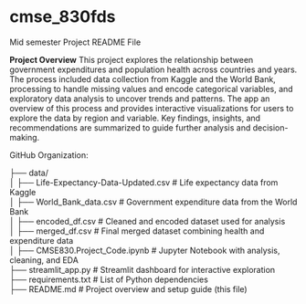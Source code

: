 # cmse_830fds
Mid semester Project README File

**Project Overview**
This project explores the relationship between government expenditures and population health across countries and years. The process included data collection from Kaggle and the World Bank, processing to handle missing values and encode categorical variables, and exploratory data analysis to uncover trends and patterns. The app an overview of this process and provides interactive visualizations for users to explore the data by region and variable. Key findings, insights, and recommendations are summarized to guide further analysis and decision-making.

GitHub Organization:

├── data/  
│   ├── Life-Expectancy-Data-Updated.csv   # Life expectancy data from Kaggle  
│   ├── World_Bank_data.csv                # Government expenditure data from the World Bank  
│   ├── encoded_df.csv                     # Cleaned and encoded dataset used for analysis  
│   ├── merged_df.csv                      # Final merged dataset combining health and expenditure data  
│
├── CMSE830.Project_Code.ipynb             # Jupyter Notebook with analysis, cleaning, and EDA  
├── streamlit_app.py                       # Streamlit dashboard for interactive exploration  
├── requirements.txt                       # List of Python dependencies  
├── README.md                              # Project overview and setup guide (this file)  
